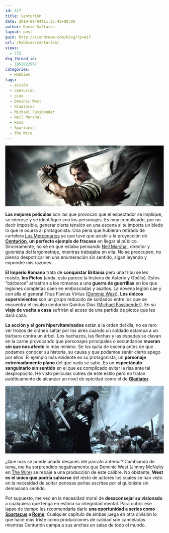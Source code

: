 ```yaml
---
id: 417
title: Centurión
date: 2010-09-04T11:25:45+00:00
author: David Saltares
layout: post
guid: http://siondream.com/blog/?p=417
url: /hobbies/centurion/
views:
  - 772
dsq_thread_id:
  - 1852022967
categories:
  - Hobbies
tags:
  - acción
  - Centurión
  - cine
  - Dominic West
  - Gladiator
  - Michael Fassbender
  - Neil Marshal
  - Roma
  - Spartacus
  - The Wire
---
```


![centurion-1.jpg](/img/wp/centurion-1.jpg)

**Las mejores películas** son las que provocan que el espectador se implique, se interese y se identifique con los personajes. Es muy complicado, por no decir imposible, generar cierta tensión en una escena si te importa un bledo lo que le ocurra al protagonista. Una pena que hubieran retirado de cartelera [Los Mercenarios](http://www.imdb.com/title/tt1320253/) ya que tuve que asistir a la proyección de **[Centurión](http://www.imdb.com/title/tt1020558/)**, **un perfecto ejemplo de fracaso** en llegar al público. Sinceramente, no sé en qué estaba pensando [Neil Marshal](http://www.imdb.com/name/nm0551076/), director y guionista del largometraje, mientras trabajaba en ella. No se preocupen, no pienso despotricar en una enumeración sin sentido, sigan leyendo y expondré mis razones.

**El Imperio Romano** trata de **conquistar Britania** pero una tribu se les resiste, **los Pictos** (anda, esto parece la historia de Asterix y Obélix). Estos "bárbaros" arrastran a los romanos a una **guerra de guerrillas** en los que legiones completas caen en emboscadas y asaltos. La novena legión cae y con ella el general Titus Flavius Virilus ([Dominic West](http://www.imdb.com/name/nm0922035/)). **Los únicos supervivientes** son un grupo reducido de soldados entre los que se encuentra el insulso centurión Quintus Dias ([Michael Fassbender](http://www.imdb.com/name/nm1055413/)). En su **viaje de vuelta a casa** sufrirán el acoso de una partida de pictos que les dará caza.

**La acción y el gore hipervitaminados** están a la orden del día, no es raro ver trozos de cráneo saltar por los aires cuando un soldado estampa a un bárbaro contra un árbol. Los hachazos, las flechas y las espadas se clavan en la carne provocando que personajes principales o secundarios **mueran sin que nos afecte** lo más mínimo. Se los quita de escena antes de que podamos conocer su historia, su causa y que podamos sentir cierto apego por ellos. El ejemplo más evidente es su protagonista, un **personaje extremadamente plano** del que nada se sabe. Es un **espectáculo sanguinario sin sentido** en el que es complicado evitar la risa ante tal despropósito. He visto películas cutres de este estilo pero no tratan patéticamente de alcanzar un nivel de epicidad como el de **[Gladiator](http://www.imdb.com/title/tt0172495/)**.

![centurion-2.jpg](/img/wp/centurion-2.jpg)

¿Qué más se puede añadir después del párrafo anterior? Cambiando de tema, me ha sorprendido negativamente que Dominic West (Jimmy McNulty en [The Wire](http://www.imdb.com/title/tt0306414/)) se rebaje a una producción de este calibre. No obstante, **West es el único que podría salvarse** del resto de actores los cuales se han visto en la necesidad de soltar penosas perlas escritas por el guionista sin demasiado sentido.

Por supuesto, me veo en la necesidad moral de **desaconsejar su visionado** a cualquiera que tenga en estima su integridad mental. Para cubrir ese lapso de tiempo les recomendaría darle **una oportunidad a series como [Spartacus](http://www.imdb.com/title/tt1442449/) o [Rome](http://www.imdb.com/title/tt0384766/)**. Cualquier capítulo de ambas juega en otra división lo que hace más triste como producciones de calidad son canceladas mientras Centurión campa a sus anchas en salas de todo el mundo.